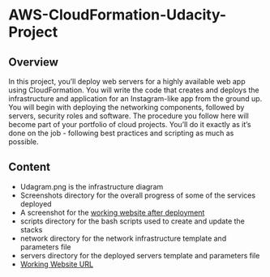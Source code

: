 # AWS-CloudFormation-Udacity-Project

## Overview
In this project, you’ll deploy web servers for a highly available web app using CloudFormation. You will write the code that creates and deploys the infrastructure and application for an Instagram-like app from the ground up. You will begin with deploying the networking components, followed by servers, security roles and software. The procedure you follow here will become part of your portfolio of cloud projects. You’ll do it exactly as it’s done on the job - following best practices and scripting as much as possible.

## Content
- Udagram.png is the infrastructure diagram 
- Screenshots directory for the overall progress of some of the services deployed
- A screenshot for the [working website after deployment](https://github.com/AhmedElSheriff/AWS-CloudFormation-Udacity-Project/blob/main/Screenshot/Working%20Website%20After%20Deployment.png)
- scripts directory for the bash scripts used to create and update the stacks
- network directory for the network infrastructure template and parameters file
- servers directory for the deployed servers template and parameters file
- [Working Website URL](http://iac-p-webap-h0xy640eey4u-111345217.us-east-1.elb.amazonaws.com/)

